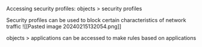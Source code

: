 Accessing security profiles:
objects > security profiles

Security profiles can be used to block certain characteristics of network traffic
![[Pasted image 20240215132054.png]]

objects > applications 
can be accessed to make rules based on applications
